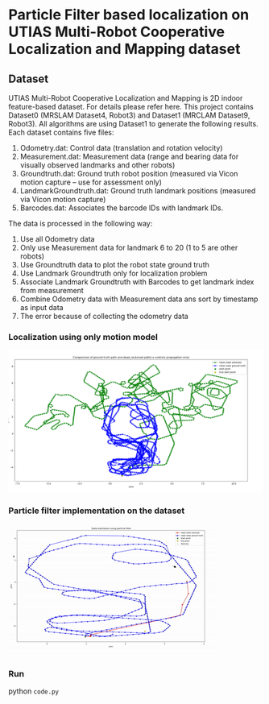 # Particle Filter based localization on UTIAS Multi-Robot Cooperative Localization and Mapping dataset

## Dataset
UTIAS Multi-Robot Cooperative Localization and Mapping is 2D indoor feature-based dataset. For details
please refer here. This project contains Dataset0 (MRSLAM Dataset4, Robot3) and Dataset1 (MRCLAM
Dataset9, Robot3). All algorithms are using Dataset1 to generate the following results.
Each dataset contains five files:
1. Odometry.dat: Control data (translation and rotation velocity)
2. Measurement.dat: Measurement data (range and bearing data for visually observed landmarks and other
robots)
3. Groundtruth.dat: Ground truth robot position (measured via Vicon motion capture – use for assessment
only)
4. LandmarkGroundtruth.dat: Ground truth landmark positions (measured via Vicon motion capture)
5. Barcodes.dat: Associates the barcode IDs with landmark IDs.

The data is processed in the following way:
1. Use all Odometry data
2. Only use Measurement data for landmark 6 to 20 (1 to 5 are other robots)
3. Use Groundtruth data to plot the robot state ground truth
4. Use Landmark Groundtruth only for localization problem
5. Associate Landmark Groundtruth with Barcodes to get landmark index from measurement
6. Combine Odometry data with Measurement data ans sort by timestamp as input data
7. The error because of collecting the odometry data

### Localization using only motion model
![m](https://github.com/ashleetiw/Particle-Filter--Localization/blob/master/images/pf4.png)
### Particle filter implementation on the dataset
![PF](https://github.com/ashleetiw/Particle-Filter--Localization/blob/master/images/video.gif)

### Run 
python `code.py`

